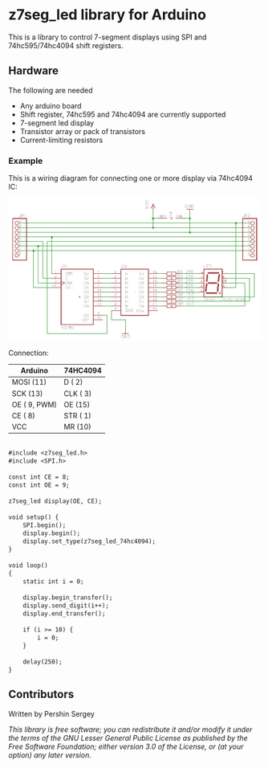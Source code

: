 # z7seg_led library for Arduino

This is a library to control 7-segment displays using SPI and 74hc595/74hc4094 shift registers.

## Hardware

The following are needed

* Any arduino board
* Shift register, 74hc595 and 74hc4094 are currently supported
* 7-segment led display
* Transistor array or pack of transistors
* Current-limiting resistors


### Example
This is a wiring diagram for connecting one or more display via 74hc4094 IC:

![alt text](examples/74hc4094-sch.png "Schematic")

Connection:

Arduino        |    74HC4094
---------------|-------------
MOSI (11)      |    D    ( 2)
SCK  (13)      |    CLK  ( 3)
OE   ( 9, PWM) |    OE   (15)
CE   ( 8)      |    STR  ( 1)
VCC            |    MR   (10)

<pre><code>
#include &lt;z7seg_led.h&gt;
#include &lt;SPI.h&gt;

const int CE = 8;
const int OE = 9;

z7seg_led display(OE, CE);

void setup() {
    SPI.begin();
    display.begin();
    display.set_type(z7seg_led_74hc4094);
}

void loop()
{
    static int i = 0;

    display.begin_transfer();
    display.send_digit(i++);
    display.end_transfer();

    if (i >= 10) {
        i = 0;
    }

    delay(250);
}
</code></pre>


## Contributors

Written by Pershin Sergey

*This library is free software; you can redistribute it and/or modify it under the terms of the GNU Lesser General Public License as published by the Free Software Foundation; either version 3.0 of the License, or (at your option) any later version.*

